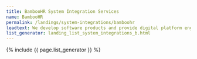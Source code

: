 ```yaml
---
title: BambooHR System Integration Services
name: BambooHR
permalink: /landings/system-integrations/bamboohr
leadtext: We develop software products and provide digital platform engineering services in across Australia, New Zeland and Asia
list_generator: landing_list_system_integrations_b.html
---
```

{% include {{ page.list_generator }} %}